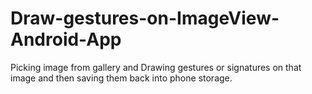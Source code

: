 # Draw-gestures-on-ImageView-Android-App
Picking image from gallery and Drawing gestures or signatures on that image and then saving them back into phone storage.
